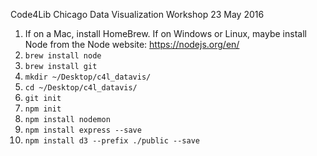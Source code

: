 Code4Lib Chicago Data Visualization Workshop
23 May 2016

1. If on a Mac, install HomeBrew.  If on Windows or Linux, maybe install Node from the Node website: https://nodejs.org/en/
1. `brew install node`
1. `brew install git`
1. `mkdir ~/Desktop/c4l_datavis/`
1. `cd ~/Desktop/c4l_datavis/`
1. `git init`
1. `npm init`
1. `npm install nodemon`
1. `npm install express --save`
1. `npm install d3 --prefix ./public --save`
